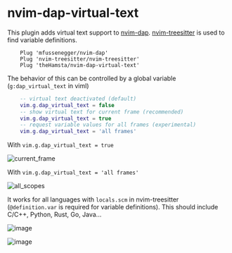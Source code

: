 # nvim-dap-virtual-text

This plugin adds virtual text support to [nvim-dap](https://github.com/mfussenegger/nvim-dap).
[nvim-treesitter](https://github.com/nvim-treesitter/nvim-treesitter) is used to find variable definitions.

```vim
    Plug 'mfussenegger/nvim-dap'
    Plug 'nvim-treesitter/nvim-treesitter'
    Plug 'theHamsta/nvim-dap-virtual-text'
```

The behavior of this can be controlled by a global variable (`g:dap_virtual_text` in viml)

```lua
    -- virtual text deactivated (default)
    vim.g.dap_virtual_text = false
    -- show virtual text for current frame (recommended)
    vim.g.dap_virtual_text = true
    -- request variable values for all frames (experimental)
    vim.g.dap_virtual_text = 'all frames'
```

With `vim.g.dap_virtual_text = true`

![current_frame](https://user-images.githubusercontent.com/7189118/81495691-5d937400-92b2-11ea-8995-17daeda593cc.gif)

With `vim.g.dap_virtual_text = 'all frames'`

![all_scopes](https://user-images.githubusercontent.com/7189118/81495701-6b48f980-92b2-11ea-8df4-dd476dc825bc.gif)

It works for all languages with `locals.scm` in nvim-treesitter (`@definition.var` is required for variable definitions).
This should include C/C++, Python, Rust, Go, Java...

![image](https://user-images.githubusercontent.com/7189118/82733259-f4304e00-9d12-11ea-90da-addebada2e18.png)

![image](https://user-images.githubusercontent.com/7189118/91160889-485c1d00-e6ca-11ea-9c70-e329c50ed1e1.png)


